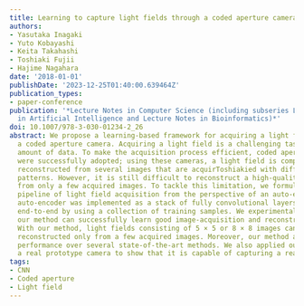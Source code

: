 ```yaml
---
title: Learning to capture light fields through a coded aperture camera
authors:
- Yasutaka Inagaki
- Yuto Kobayashi
- Keita Takahashi
- Toshiaki Fujii
- Hajime Nagahara
date: '2018-01-01'
publishDate: '2023-12-25T01:40:00.639464Z'
publication_types:
- paper-conference
publication: '*Lecture Notes in Computer Science (including subseries Lecture Notes
  in Artificial Intelligence and Lecture Notes in Bioinformatics)*'
doi: 10.1007/978-3-030-01234-2_26
abstract: We propose a learning-based framework for acquiring a light field through
  a coded aperture camera. Acquiring a light field is a challenging task due to the
  amount of data. To make the acquisition process efficient, coded aperture cameras
  were successfully adopted; using these cameras, a light field is computationally
  reconstructed from several images that are acquirToshiakied with different aperture
  patterns. However, it is still difficult to reconstruct a high-quality light field
  from only a few acquired images. To tackle this limitation, we formulated the entire
  pipeline of light field acquisition from the perspective of an auto-encoder. This
  auto-encoder was implemented as a stack of fully convolutional layers and was trained
  end-to-end by using a collection of training samples. We experimentally show that
  our method can successfully learn good image-acquisition and reconstruction strategies.
  With our method, light fields consisting of 5 × 5 or 8 × 8 images can be successfully
  reconstructed only from a few acquired images. Moreover, our method achieved superior
  performance over several state-of-the-art methods. We also applied our method to
  a real prototype camera to show that it is capable of capturing a real 3-D scene.
tags:
- CNN
- Coded aperture
- Light field
---
```

